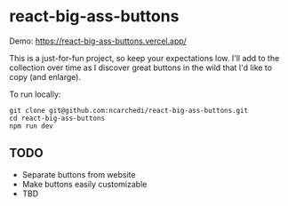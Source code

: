 # react-big-ass-buttons

Demo: https://react-big-ass-buttons.vercel.app/

This is a just-for-fun project, so keep your expectations low. I'll add to the collection over time as I discover great buttons in the wild that I'd like to copy (and enlarge).

To run locally:

```
git clone git@github.com:ncarchedi/react-big-ass-buttons.git
cd react-big-ass-buttons
npm run dev
```

## TODO

- Separate buttons from website
- Make buttons easily customizable
- TBD
